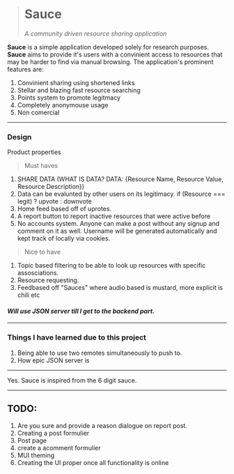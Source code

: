 
> # Sauce
>*A community driven resource sharing application*

**Sauce** is a simple application developed solely for research purposes. **Sauce** aims to provide it's users
with a convinient access to resources that may be harder to find via manual browsing.
The application's prominent features are:
1) Convinient sharing using shortened links
2) Stellar and blazing fast resource searching 
3) Points system to promote legitmacy
4) Completely anonymouse usage
5) Non comercial
---
### **Design**
Product properties
>Must haves
1) SHARE DATA (WHAT IS DATA? DATA: {Resource Name, Resource Value, Resource Description})
2) Data can be evalunted by other users on its legitimacy.
if (Resource === legit) ? upvote : downvote
3) Home feed based off of uprotes.
4) A report button to report inactive resources that were active before
5) No accounts system. Anyone can make a post without any signup and comment on it as well. Username will be generated automatically and kept track of locally via cookies.
>Nice to have
1) Topic based filtering to be able to look up resources with specific assosciations.
2) Resource requesting.
3) Feedbased off "Sauces" where audio based is mustard, more explicit is chili etc

#### *Will use JSON server till I get to the backend part.*
---
### Things I have learned due to this project
1) Being able to use two remotes simultaneously to push to.
2) How epic JSON server is
---
Yes. Sauce is inspired from the 6 digit sauce. 

---
## TODO:
1) Are you sure and provide a reason dialogue on report post.
2) Creating a post formulier
3) Post page
4) create a acomment formulier
5) MUI theming
6) Creating the UI proper once all functionality is online
